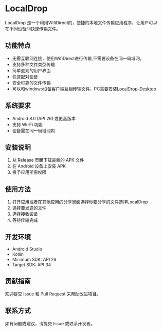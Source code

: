# LocalDrop

LocalDrop 是一个利用WifiDirect的，便捷的本地文件传输应用程序，让用户可以在不同设备间快速传输文件。

## 功能特点

- 无需互联网连接，使用WifiDirect进行传输,不需要设备在同一局域网。
- 支持多种文件类型传输
- 简单直观的用户界面
- 快速配对设备
- 安全可靠的文件传输
- 可以和windows设备客户端互相传输文件，PC需要安装[LocalDrop-Desktop](https://github.com/JKWTCN/LocalDrop-Desktop)

## 系统要求

- Android 8.0 (API 26) 或更高版本
- 支持 Wi-Fi 功能
- 设备需在同一局域网内

## 安装说明

1. 从 Release 页面下载最新的 APK 文件
2. 在 Android 设备上安装 APK
3. 授予应用所需权限

## 使用方法

1. 打开应用或者在其他应用的分享里面选择你要分享的文件选择LocalDrop
2. 选择要发送的文件
3. 选择接收设备
4. 等待传输完成

## 开发环境

- Android Studio
- Kotlin
- Minimum SDK: API 26
- Target SDK: API 34

## 贡献指南

欢迎提交 Issue 和 Pull Request 来帮助改进项目。

## 联系方式

如有问题或建议，请提交 Issue 或联系开发者。

